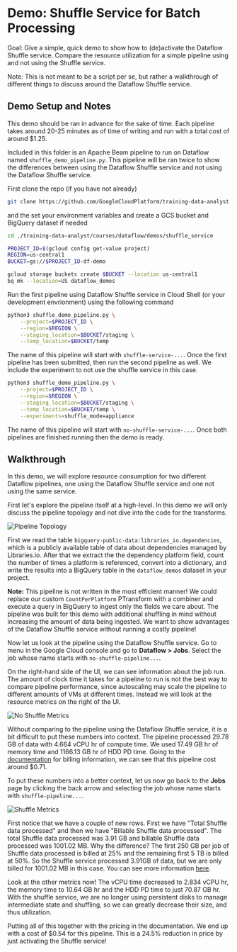 # Demo: Shuffle Service for Batch Processing

Goal: Give a simple, quick demo to show how to (de)activate the Dataflow Shuffle service. Compare the resource utilization for a simple pipeline using and not using the Shuffle service.

Note: This is not meant to be a script per se, but rather a walkthrough of different things to discuss around the Dataflow Shuffle service.

## Demo Setup and Notes

This demo should be ran in advance for the sake of time. Each pipeline takes around 20-25 minutes as of time of writing and run with a total cost of around $1.25.

Included in this folder is an Apache Beam pipeline to run on Dataflow named `shuffle_demo_pipeline.py`. This pipeline will be ran twice to show the differences between using the Dataflow Shuffle service and not using the Dataflow Shuffle service.

First clone the repo (if you have not already)

```bash
git clone https://github.com/GoogleCloudPlatform/training-data-analyst
```

and the set your environment variables and create a GCS bucket and BigQuery dataset if needed

```bash
cd ./training-data-analyst/courses/dataflow/demos/shuffle_service

PROJECT_ID=$(gcloud config get-value project)
REGION=us-central1
BUCKET=gs://$PROJECT_ID-df-demo

gcloud storage buckets create $BUCKET --location us-central1
bq mk --location=US dataflow_demos
```

Run the first pipeline using Dataflow Shuffle service in Cloud Shell (or your development envrionment) using the following command

```bash
python3 shuffle_demo_pipeline.py \
    --project=$PROJECT_ID \
    --region=$REGION \
    --staging_location=$BUCKET/staging \
    --temp_location=$BUCKET/temp
```

The name of this pipeline will start with `shuffle-service-...`. Once the first pipeline has been submitted, then run the second pipeline as well. We include the experiment to not use the shuffle service in this case.

```bash
python3 shuffle_demo_pipeline.py \
    --project=$PROJECT_ID \
    --region=$REGION \
    --staging_location=$BUCKET/staging \
    --temp_location=$BUCKET/temp \
    --experiments=shuffle_mode=appliance
```

The name of this pipeline will start with `no-shuffle-service-...`. Once both pipelines are finished running then the demo is ready.

## Walkthrough

In this demo, we will explore resource consumption for two different Dataflow pipelines, one using the Dataflow Shuffle service and one not using the same service.

First let's explore the pipeline itself at a high-level. In this demo we will only discuss the pipeline topology and not dive into the code for the transforms.

![Pipeline Topology](img/Dataflow_Pipeline.png)

First we read the table `bigquery-public-data:libraries_io.dependencies`, which is a publicly available table of data about dependencies managed by Libraries.io. After that we extract the the dependency platform field, count the number of times a platform is referenced, convert into a dictionary, and write the results into a BigQuery table in the `dataflow_demos` dataset in your project.

**Note:** This pipeline is not written in the most efficient manner! We could replace our custom `CountPerPlatform` PTransform with a combiner and execute a query in BigQuery to ingest only the fields we care about. The pipeline was built for this demo with additional shuffling in mind without increasing the amount of data being ingested. We want to show advantages of the Dataflow Shuffle service without running a costly pipeline!

Now let us look at the pipeline using the Dataflow Shuffle service. Go to menu in the Google Cloud console and go to **Dataflow > Jobs**. Select the job whose name starts with `no-shuffle-pipeline...`. 

On the right-hand side of the UI, we can see information about the job run. The amount of clock time it takes for a pipeline to run is not the best way to compare pipeline performance, since autoscaling may scale the pipeline to different amounts of VMs at different times. Instead we will look at the resource metrics on the right of the UI.

![No Shuffle Metrics](img/No_Shuffle.png)

Without comparing to the pipeline using the Dataflow Shuffle service, it is a bit difficult to put these numbers into context. The pipeline processed 29.78 GB of data with 4.664 vCPU hr of compute time. We used 17.49 GB hr of memory time and 1166.13 GB hr of HDD PD time. Going to the [documentation](https://cloud.google.com/dataflow/pricing) for billing information, we can see that this pipeline cost around $0.71.

To put these numbers into a better context, let us now go back to the **Jobs** page by clicking the back arrow and selecting the job whose name starts with `shuffle-pipeline...`.

![Shuffle Metrics](img/Shuffle.png)

First notice that we have a couple of new rows. First we have "Total Shuffle data processed" and then we have "Billable Shuffle data processed". The total Shuffle data processed was 3.91 GB and billable Shuffle data processed was 1001.02 MB. Why the difference? The first 250 GB per job of Shuffle data processed is billed at 25% and the remaining first 5 TB is billed at 50%. So the Shuffle service processed 3.91GB of data, but we are only billed for 1001.02 MB in this case. You can see more information [here](https://cloud.google.com/dataflow/pricing#dataflow_shuffle_pricing_details).

Look at the other metrics now! The vCPU time decreased to 2.834 vCPU hr, the memory time to 10.64 GB hr and the HDD PD time to just 70.87 GB hr. With the shuffle service, we are no longer using persistent disks to manage intermediate state and shuffling, so we can greatly decrease their size, and thus utilization. 

Putting all of this together with the pricing in the documentation. We end up with a cost of $0.54 for this pipeline. This is a 24.5% reduction in price by just activating the Shuffle service!